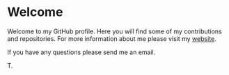 # Welcome

Welcome to my GitHub profile. Here you will find some of my contributions and repositories. For more information about me please visit my
[website](https://truas.github.io/truas/).

If you have any questions please send me an email.

T.